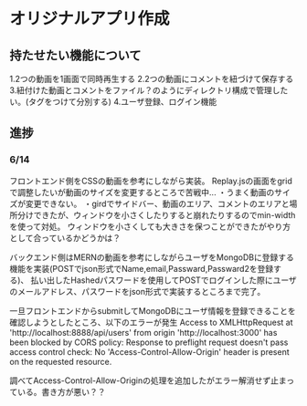 # オリジナルアプリ作成

## 持たせたい機能について

1.2つの動画を1画面で同時再生する
2.2つの動画にコメントを紐づけて保存する
3.紐付けた動画とコメントをファイル？のようにディレクトリ構成で管理したい。(タグをつけて分別する)
4.ユーザ登録、ログイン機能

## 進捗

### 6/14
フロントエンド側をCSSの動画を参考にしながら実装。
Replay.jsの画面をgridで調整したいが動画のサイズを変更するところで苦戦中...
・うまく動画のサイズが変更できない。
・girdでサイドバー、動画のエリア、コメントのエリアと場所分けできたが、ウィンドウを小さくしたりすると崩れたりするのでmin-widthを使って対処。
ウィンドウを小さくしても大きさを保つことができたがやり方として合っているかどうかは？

バックエンド側はMERNの動画を参考にしながらユーザをMongoDBに登録する機能を実装(POSTでjson形式でName,email,Passward,Passward2を登録する)、
払い出したHashedパスワードを使用してPOSTでログインした際にユーザのメールアドレス、パスワードをjson形式で実装するところまで完了。

一旦フロントエンドからsubmitしてMongoDBにユーザ情報を登録できることを確認しようとしたところ、以下のエラーが発生
Access to XMLHttpRequest at 'http://localhost:8888/api/users' from origin 'http://localhost:3000' has been blocked by CORS policy: Response to preflight request doesn't pass access control check: No 'Access-Control-Allow-Origin' header is present on the requested resource.

調べてAccess-Control-Allow-Originの処理を追加したがエラー解消せず止まっている。書き方が悪い？？
